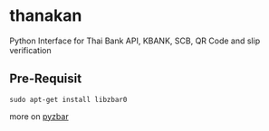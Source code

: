 # thanakan
Python Interface for Thai Bank API, KBANK, SCB, QR Code and slip verification

## Pre-Requisit 
```
sudo apt-get install libzbar0
```
more on [pyzbar](https://pypi.org/project/pyzbar/)